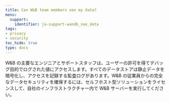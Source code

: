 ```yaml
---
title: Can W&B team members see my data?
menu:
  support:
    identifier: ja-support-wandb_see_data
tags:
- privacy
- security
toc_hide: true
type: docs
---
```


W&B の主要なエンジニアとサポートスタッフは、ユーザーの許可を得てデバッグ目的でログされた値にアクセスします。すべてのデータストアは静止データを暗号化し、アクセスを記録する監査ログがあります。W&B の従業員からの完全なデータセキュリティを確保するには、セルフホスト型ソリューションをライセンスして、自社のインフラストラクチャー内で W&B サーバーを実行してください。